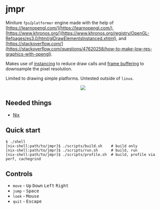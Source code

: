 # jmpr

Miniture `fps`/`platformer` engine made with the help of [https://learnopengl.com/](https://learnopengl.com/), [https://www.khronos.org/](https://www.khronos.org/registry/OpenGL-Refpages/es3.0/html/glDrawElementsInstanced.xhtml), and [https://stackoverflow.com/](https://stackoverflow.com/questions/47620258/how-to-make-low-res-graphics-with-opengl).

Makes use of [instancing](https://learnopengl.com/Advanced-OpenGL/Instancing) to reduce draw calls and [frame buffering](https://stackoverflow.com/questions/7071090/low-resolution-in-opengl-to-mimic-older-games/7071311#7071311) to downsample the pixel resolution.

Limited to drawing simple platforms. Untested outside of `linux`.

<div align="center"><img src="cover.gif"></div>

Needed things
---
*   [Nix](https://nixos.org/download.html)

Quick start
---
```
$ ./shell
[nix-shell:path/to/jmpr]$ ./scripts/build.sh    # build only
[nix-shell:path/to/jmpr]$ ./scripts/run.sh      # build, run
[nix-shell:path/to/jmpr]$ ./scripts/profile.sh  # build, profile via perf, cachegrind
```

Controls
--
* `move` - <kbd>Up</kbd> <kbd>Down</kbd> <kbd>Left</kbd> <kbd>Right</kbd>
* `jump` - <kbd>Space</kbd>
* `look` - <kbd>Mouse</kbd>
* `quit` - <kbd>Escape</kbd>
